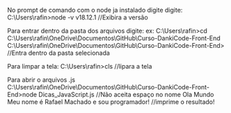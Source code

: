 
No prompt de comando com o node ja instalado digite
digite:
C:\Users\rafin>node -v 
v18.12.1                     //Exibira a versão

Para entrar dentro da pasta dos arquivos digite:
ex:
C:\Users\rafin>cd C:\Users\rafin\OneDrive\Documentos\GitHub\Curso-DankiCode-Front-End
C:\Users\rafin\OneDrive\Documentos\GitHub\Curso-DankiCode-Front-End>   //Entra dentro da pasta selecionada


Para limpar a tela:
C:\Users\rafin>cls  //lipara a tela

Para abrir o arquivos .js
C:\Users\rafin\OneDrive\Documentos\GitHub\Curso-DankiCode-Front-End>node Dicas_JavaScript.js //Não aceita espaço no nome
Ola Mundo
Meu nome é Rafael Machado e sou programador! //imprime o resultado!
